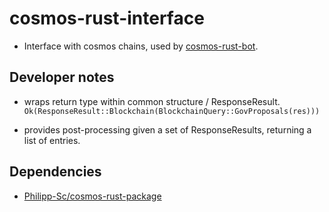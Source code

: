 # cosmos-rust-interface

- Interface with cosmos chains, used by [cosmos-rust-bot](https://github.com/Philipp-Sc/cosmos-rust-bot).

## Developer notes

- wraps return type within common structure / ResponseResult. 
 `Ok(ResponseResult::Blockchain(BlockchainQuery::GovProposals(res)))`
 
- provides post-processing given a set of ResponseResults, returning a list of entries.

## Dependencies

- <a href="https://github.com/Philipp-Sc/cosmos-rust-package">Philipp-Sc/cosmos-rust-package</a>
